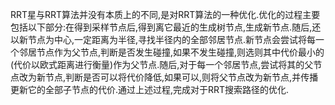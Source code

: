 RRT星与RRT算法并没有本质上的不同,是对RRT算法的一种优化.优化的过程主要包括以下部分:在得到采样节点后,得到离它最近的生成树节点,生成新节点.随后,还以新节点为中心,一定距离为半径,寻找半径内的全部邻居节点.新节点会尝试将每一个邻居节点作为父节点,判断是否发生碰撞,如果不发生碰撞,则选则其中代价最小的(代价以欧式距离进行衡量)作为父节点.随后,对于每一个邻居节点,尝试将其的父节点改为新节点,判断是否可以将代价降低,如果可以,则将父节点改为新节点,并传播更新它的全部子节点的代价.通过上述过程,完成对于RRT搜索路径的优化.